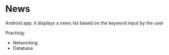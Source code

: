 # News
Android app: it displays a news list based on the keyword input by the user

Practisig:
- Networking
- Database

